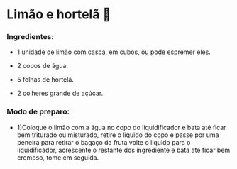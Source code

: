 # Limão e hortelã 🥤
### Ingredientes:

- 1 unidade de limão com casca, em cubos, ou pode espremer eles.

- 2 copos de água.

- 5 folhas de hortelã.

- 2 colheres grande de açúcar.

### Modo de preparo:

- 1)Coloque o limão com a água no copo do liquidificador e bata até ficar bem triturado ou misturado, retire o liquido do copo e passe por uma peneira para retirar o bagaço da fruta volte o liquido para o liquidificador, acrescente o restante dos ingrediente e bata até ficar bem cremoso, tome em seguida.
